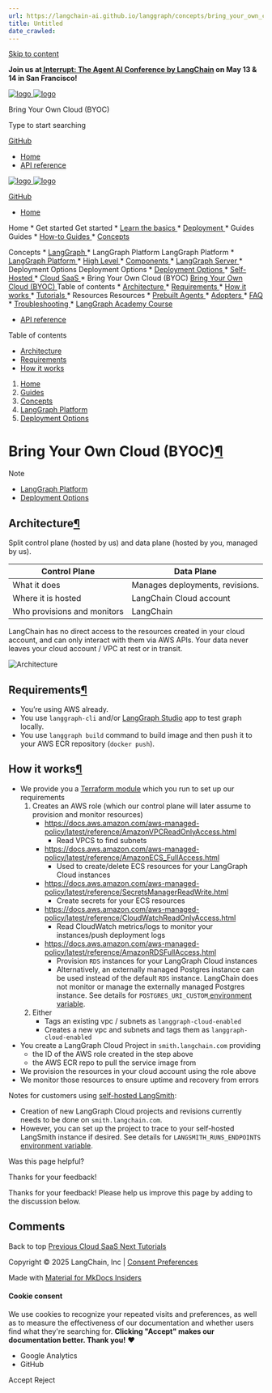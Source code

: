 ```yaml
---
url: https://langchain-ai.github.io/langgraph/concepts/bring_your_own_cloud/
title: Untitled
date_crawled: 
---
```


[ Skip to content ](https://langchain-ai.github.io/langgraph/concepts/bring_your_own_cloud/#bring-your-own-cloud-byoc)

**Join us at[ Interrupt: The Agent AI Conference by LangChain](https://interrupt.langchain.com/) on May 13 & 14 in San Francisco!**

[ ![logo](https://langchain-ai.github.io/langgraph/static/wordmark_dark.svg) ![logo](https://langchain-ai.github.io/langgraph/static/wordmark_light.svg) ](https://langchain-ai.github.io/langgraph/)

Bring Your Own Cloud (BYOC) 

[ ](https://langchain-ai.github.io/langgraph/concepts/bring_your_own_cloud/?q= "Share")

Type to start searching

[ GitHub  ](https://github.com/langchain-ai/langgraph "Go to repository")

  * [ Home ](https://langchain-ai.github.io/langgraph/)
  * [ API reference ](https://langchain-ai.github.io/langgraph/reference/graphs/)



[ ![logo](https://langchain-ai.github.io/langgraph/static/wordmark_dark.svg) ![logo](https://langchain-ai.github.io/langgraph/static/wordmark_light.svg) ](https://langchain-ai.github.io/langgraph/)

[ GitHub  ](https://github.com/langchain-ai/langgraph "Go to repository")

  * [ Home  ](https://langchain-ai.github.io/langgraph/)

Home 
    * Get started  Get started 
      * [ Learn the basics  ](https://langchain-ai.github.io/langgraph/tutorials/introduction/)
      * [ Deployment  ](https://langchain-ai.github.io/langgraph/tutorials/deployment/)
    * Guides  Guides 
      * [ How-to Guides  ](https://langchain-ai.github.io/langgraph/how-tos/)
      * [ Concepts  ](https://langchain-ai.github.io/langgraph/concepts/)

Concepts 
        * [ LangGraph  ](https://langchain-ai.github.io/langgraph/concepts#langgraph)
        * LangGraph Platform  LangGraph Platform 
          * [ LangGraph Platform  ](https://langchain-ai.github.io/langgraph/concepts#langgraph-platform)
          * [ High Level  ](https://langchain-ai.github.io/langgraph/concepts#high-level)
          * [ Components  ](https://langchain-ai.github.io/langgraph/concepts#components)
          * [ LangGraph Server  ](https://langchain-ai.github.io/langgraph/concepts#langgraph-server)
          * Deployment Options  Deployment Options 
            * [ Deployment Options  ](https://langchain-ai.github.io/langgraph/concepts#deployment-options)
            * [ Self-Hosted  ](https://langchain-ai.github.io/langgraph/concepts/self_hosted/)
            * [ Cloud SaaS  ](https://langchain-ai.github.io/langgraph/concepts/langgraph_cloud/)
            * Bring Your Own Cloud (BYOC)  [ Bring Your Own Cloud (BYOC)  ](https://langchain-ai.github.io/langgraph/concepts/bring_your_own_cloud/) Table of contents 
              * [ Architecture  ](https://langchain-ai.github.io/langgraph/concepts/bring_your_own_cloud/#architecture)
              * [ Requirements  ](https://langchain-ai.github.io/langgraph/concepts/bring_your_own_cloud/#requirements)
              * [ How it works  ](https://langchain-ai.github.io/langgraph/concepts/bring_your_own_cloud/#how-it-works)
      * [ Tutorials  ](https://langchain-ai.github.io/langgraph/tutorials/)
    * Resources  Resources 
      * [ Prebuilt Agents  ](https://langchain-ai.github.io/langgraph/prebuilt/)
      * [ Adopters  ](https://langchain-ai.github.io/langgraph/adopters/)
      * [ FAQ  ](https://langchain-ai.github.io/langgraph/concepts/faq/)
      * [ Troubleshooting  ](https://langchain-ai.github.io/langgraph/troubleshooting/errors/)
      * [ LangGraph Academy Course  ](https://academy.langchain.com/courses/intro-to-langgraph)
  * [ API reference  ](https://langchain-ai.github.io/langgraph/reference/graphs/)



Table of contents 

  * [ Architecture  ](https://langchain-ai.github.io/langgraph/concepts/bring_your_own_cloud/#architecture)
  * [ Requirements  ](https://langchain-ai.github.io/langgraph/concepts/bring_your_own_cloud/#requirements)
  * [ How it works  ](https://langchain-ai.github.io/langgraph/concepts/bring_your_own_cloud/#how-it-works)



  1. [ Home  ](https://langchain-ai.github.io/langgraph/)
  2. [ Guides  ](https://langchain-ai.github.io/langgraph/how-tos/)
  3. [ Concepts  ](https://langchain-ai.github.io/langgraph/concepts/)
  4. [ LangGraph Platform  ](https://langchain-ai.github.io/langgraph/concepts#langgraph-platform)
  5. [ Deployment Options  ](https://langchain-ai.github.io/langgraph/concepts#deployment-options)

[ ](https://github.com/langchain-ai/langgraph/edit/main/docs/docs/concepts/bring_your_own_cloud.md "Edit this page")

# Bring Your Own Cloud (BYOC)[¶](https://langchain-ai.github.io/langgraph/concepts/bring_your_own_cloud/#bring-your-own-cloud-byoc "Permanent link")

Note

  * [LangGraph Platform](https://langchain-ai.github.io/langgraph/concepts/langgraph_platform/)
  * [Deployment Options](https://langchain-ai.github.io/langgraph/concepts/deployment_options/)



## Architecture[¶](https://langchain-ai.github.io/langgraph/concepts/bring_your_own_cloud/#architecture "Permanent link")

Split control plane (hosted by us) and data plane (hosted by you, managed by us).

Control Plane | Data Plane  
---|---  
What it does | Manages deployments, revisions. | Runs your LangGraph graphs, stores your data.  
Where it is hosted | LangChain Cloud account | Your cloud account  
Who provisions and monitors | LangChain | LangChain  
  
LangChain has no direct access to the resources created in your cloud account, and can only interact with them via AWS APIs. Your data never leaves your cloud account / VPC at rest or in transit.

![Architecture](https://langchain-ai.github.io/langgraph/concepts/img/byoc_architecture.png)

## Requirements[¶](https://langchain-ai.github.io/langgraph/concepts/bring_your_own_cloud/#requirements "Permanent link")

  * You’re using AWS already.
  * You use `langgraph-cli` and/or [LangGraph Studio](https://langchain-ai.github.io/langgraph/concepts/langgraph_studio/) app to test graph locally.
  * You use `langgraph build` command to build image and then push it to your AWS ECR repository (`docker push`).



## How it works[¶](https://langchain-ai.github.io/langgraph/concepts/bring_your_own_cloud/#how-it-works "Permanent link")

  * We provide you a [Terraform module](https://github.com/langchain-ai/terraform/tree/main/modules/langgraph_cloud_setup) which you run to set up our requirements
    1. Creates an AWS role (which our control plane will later assume to provision and monitor resources)
       * <https://docs.aws.amazon.com/aws-managed-policy/latest/reference/AmazonVPCReadOnlyAccess.html>
         * Read VPCS to find subnets
       * <https://docs.aws.amazon.com/aws-managed-policy/latest/reference/AmazonECS_FullAccess.html>
         * Used to create/delete ECS resources for your LangGraph Cloud instances
       * <https://docs.aws.amazon.com/aws-managed-policy/latest/reference/SecretsManagerReadWrite.html>
         * Create secrets for your ECS resources
       * <https://docs.aws.amazon.com/aws-managed-policy/latest/reference/CloudWatchReadOnlyAccess.html>
         * Read CloudWatch metrics/logs to monitor your instances/push deployment logs
       * <https://docs.aws.amazon.com/aws-managed-policy/latest/reference/AmazonRDSFullAccess.html>
         * Provision `RDS` instances for your LangGraph Cloud instances
         * Alternatively, an externally managed Postgres instance can be used instead of the default `RDS` instance. LangChain does not monitor or manage the externally managed Postgres instance. See details for `POSTGRES_URI_CUSTOM`[ environment variable](https://langchain-ai.github.io/langgraph/cloud/reference/env_var/#postgres_uri_custom).
    2. Either
       * Tags an existing vpc / subnets as `langgraph-cloud-enabled`
       * Creates a new vpc and subnets and tags them as `langgraph-cloud-enabled`
  * You create a LangGraph Cloud Project in `smith.langchain.com` providing
    * the ID of the AWS role created in the step above
    * the AWS ECR repo to pull the service image from
  * We provision the resources in your cloud account using the role above
  * We monitor those resources to ensure uptime and recovery from errors



Notes for customers using [self-hosted LangSmith](https://docs.smith.langchain.com/self_hosting):

  * Creation of new LangGraph Cloud projects and revisions currently needs to be done on `smith.langchain.com`.
  * However, you can set up the project to trace to your self-hosted LangSmith instance if desired. See details for `LANGSMITH_RUNS_ENDPOINTS`[ environment variable](https://langchain-ai.github.io/langgraph/cloud/reference/env_var/#langsmith_runs_endpoints).

Was this page helpful? 

Thanks for your feedback! 

Thanks for your feedback! Please help us improve this page by adding to the discussion below. 

## Comments

Back to top  [ Previous  Cloud SaaS  ](https://langchain-ai.github.io/langgraph/concepts/langgraph_cloud/) [ Next  Tutorials  ](https://langchain-ai.github.io/langgraph/tutorials/)

Copyright © 2025 LangChain, Inc | [Consent Preferences](https://langchain-ai.github.io/langgraph/concepts/bring_your_own_cloud/#__consent)

Made with [ Material for MkDocs Insiders ](https://squidfunk.github.io/mkdocs-material/)

[ ](https://langchain-ai.github.io/langgraphjs/ "langchain-ai.github.io") [ ](https://github.com/langchain-ai/langgraph "github.com") [ ](https://twitter.com/LangChainAI "twitter.com")

#### Cookie consent

We use cookies to recognize your repeated visits and preferences, as well as to measure the effectiveness of our documentation and whether users find what they're searching for. **Clicking "Accept" makes our documentation better. Thank you!** ❤️

  * Google Analytics 
  * GitHub 



Accept Reject
